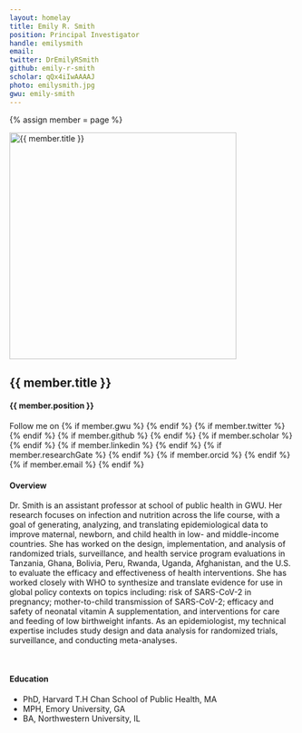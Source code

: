 ```yaml
---
layout: homelay
title: Emily R. Smith
position: Principal Investigator
handle: emilysmith
email: 
twitter: DrEmilyRSmith
github: emily-r-smith
scholar: qQx4iIwAAAAJ
photo: emilysmith.jpg
gwu: emily-smith
---
```

{% assign member = page %}

<div class="container-fluid our-team">
<section class="container">
<div class="col-lg-3 col-mg-3 col-sm-12 col-xs-12 col-lg-offset-1">
<div class="profile-img">
<img src="{{ site.url }}{{ site.baseurl }}/images/teampic/{{ member.photo }}" width="400" height="400" alt="{{ member.title }}">
</div>				
</div>
<div class="col-lg-7 col-mg-7 col-sm-12 col-xs-12 col-lg-offset-1">
<div class="profile-info">
<h1>{{ member.title }}</h1>
<h4>{{ member.position }}</h4>
<div class="bx social-icons">
<span class="w-txt">Follow me on</span>
{% if member.gwu %}
<a href="https://publichealth.gwu.edu/departments/global-health-exercise-and-nutrition-sciences/{{ member.gwu }}"><i class="fa fa-university" aria-hidden="true"></i></a>
{% endif %}
{% if member.twitter %}
<a href="https://twitter.com/{{ member.twitter }}"><i class="fa fa-twitter-square" aria-hidden="true"></i></a>
{% endif %}
{% if member.github %}
<a href="https://github.com/{{ member.github }}"><i class="fa fa-github-square" aria-hidden="true"></i></a>
{% endif %}
{% if member.scholar %}
<a href="http://scholar.google.com/citations?user={{ member.scholar }}"><i class="fa fa-graduation-cap" aria-hidden="true"></i></a>
{% endif %}
{% if member.linkedin %}
<a href="http://scholar.google.com/citations?user={{ member.scholar }}"><i class="fa fa-graduation-cap" aria-hidden="true"></i></a>
{% endif %}
{% if member.researchGate %}
<a href="http://scholar.google.com/citations?user={{ member.scholar }}"><i class="fa fa-graduation-cap" aria-hidden="true"></i></a>
{% endif %}
{% if member.orcid %}
<a href="http://scholar.google.com/citations?user={{ member.scholar }}"><i class="fa fa-graduation-cap" aria-hidden="true"></i></a>
{% endif %}
{% if member.email %}
<a href="http://scholar.google.com/citations?user={{ member.scholar }}"><i class="fa fa-graduation-cap" aria-hidden="true"></i></a>
{% endif %}
</div>
</div>
</div>
</section>
</div>	


<section class="container">
<div class="col-lg-8 col-md-8 col-sm-12 col-xs-12 col-lg-2-offset col-md-offset-2">
<h4>Overview</h4>
<p>Dr. Smith is an assistant professor at school of public health in GWU. Her research focuses on infection and nutrition across the life course, with a goal of generating, analyzing, and translating epidemiological data to improve maternal, newborn, and child health in low- and middle-income countries. She has worked on the design, implementation, and analysis of randomized trials, surveillance, and health service program evaluations in Tanzania, Ghana, Bolivia, Peru, Rwanda, Uganda, Afghanistan, and the U.S. to evaluate the efficacy and effectiveness of health interventions. She has worked closely with WHO to synthesize and translate evidence for use in global policy contexts on topics including: risk of SARS-CoV-2 in pregnancy; mother-to-child transmission of SARS-CoV-2; efficacy and safety of neonatal vitamin A supplementation, and interventions for care and feeding of low birthweight infants. As an epidemiologist, my technical expertise includes study design and data analysis for randomized trials, surveillance, and conducting meta-analyses.</p>
<div class="bx space4">&nbsp;
</div>
<h4>Education</h4>
<ul>
<li>PhD, Harvard T.H Chan School of Public Health, MA</li>
<li>MPH, Emory University, GA</li>
<li>BA, Northwestern University, IL</li>
</ul>
</div>
</section>
